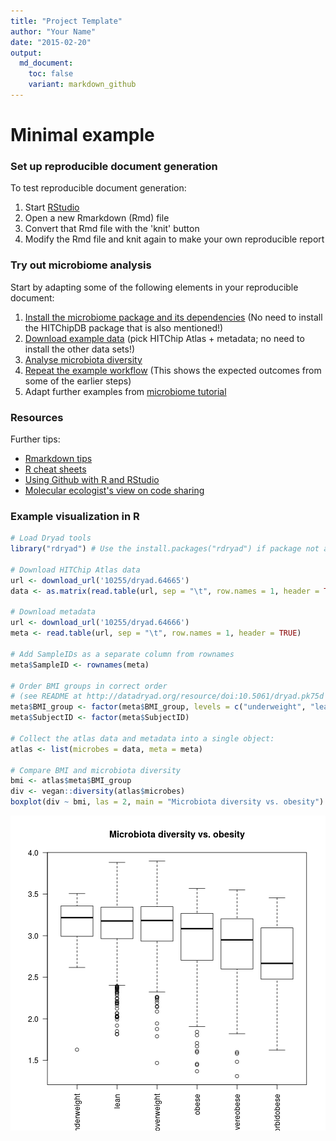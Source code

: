 ```yaml
---
title: "Project Template"
author: "Your Name"
date: "2015-02-20"
output:
  md_document:
    toc: false
    variant: markdown_github
---
```

<!--
  %\VignetteEngine{knitr::rmarkdown}
  %\VignetteIndexEntry{Project Template}
  %\usepackage[utf8]{inputenc}
-->


Minimal example
===========

### Set up reproducible document generation

To test reproducible document generation:

 1. Start [RStudio](http://www.rstudio.com/)
 1. Open a new Rmarkdown (Rmd) file 
 1. Convert that Rmd file with the 'knit' button
 1. Modify the Rmd file and knit again to make your own reproducible report

### Try out microbiome analysis

Start by adapting some of the following elements in your reproducible
document:

 1. [Install the microbiome package and its dependencies](Installation.md) (No need to install the HITChipDB package that is also mentioned!)
 1. [Download example data](Data.md) (pick HITChip Atlas + metadata; no need to install the other data sets!)
 1. [Analyse microbiota diversity](Diversity.md)
 1. [Repeat the example workflow](Atlas.md) (This shows the expected outcomes from some of the earlier steps)
 1. Adapt further examples from [microbiome tutorial](https://github.com/microbiome/microbiome/blob/master/vignettes/vignette.md)

### Resources

Further tips:

 * [Rmarkdown tips](http://rmarkdown.rstudio.com/)
 * [R cheat sheets](http://devcheatsheet.com/tag/r/)
 * [Using Github with R and RStudio](http://www.molecularecologist.com/2013/11/using-github-with-r-and-rstudio/)
 * [Molecular ecologist's view on code sharing](http://www.molecularecologist.com/2013/08/want-to-share-your-code/)

### Example visualization in R


```r
# Load Dryad tools
library("rdryad") # Use the install.packages("rdryad") if package not available

# Download HITChip Atlas data
url <- download_url('10255/dryad.64665')
data <- as.matrix(read.table(url, sep = "\t", row.names = 1, header = TRUE))

# Download metadata
url <- download_url('10255/dryad.64666')
meta <- read.table(url, sep = "\t", row.names = 1, header = TRUE)

# Add SampleIDs as a separate column from rownames
meta$SampleID <- rownames(meta)

# Order BMI groups in correct order
# (see README at http://datadryad.org/resource/doi:10.5061/dryad.pk75d for details)
meta$BMI_group <- factor(meta$BMI_group, levels = c("underweight", "lean", "overweight", "obese", "severeobese", "morbidobese"))
meta$SubjectID <- factor(meta$SubjectID)

# Collect the atlas data and metadata into a single object:
atlas <- list(microbes = data, meta = meta)

# Compare BMI and microbiota diversity
bmi <- atlas$meta$BMI_group
div <- vegan::diversity(atlas$microbes)
boxplot(div ~ bmi, las = 2, main = "Microbiota diversity vs. obesity")
```

![plot of chunk example](figure/example-1.png) 
